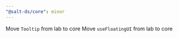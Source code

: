```yaml
---
"@salt-ds/core": minor
---
```


Move `Tooltip` from lab to core
Move `useFloatingUI` from lab to core
